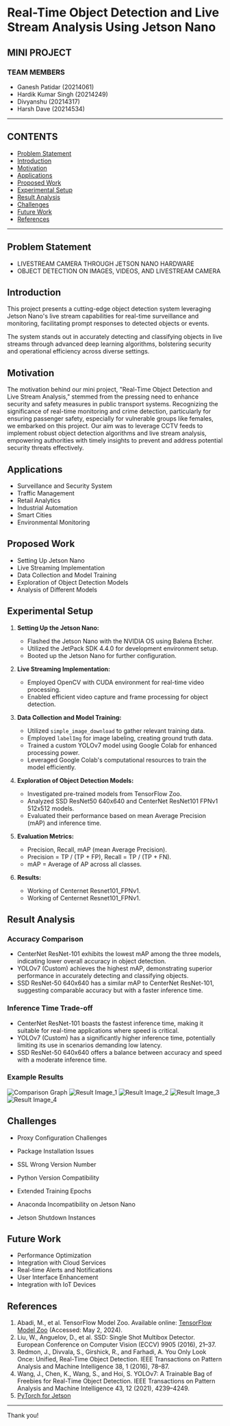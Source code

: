 # Real-Time Object Detection and Live Stream Analysis Using Jetson Nano

## MINI PROJECT

### TEAM MEMBERS
- Ganesh Patidar (20214061)
- Hardik Kumar Singh (20214249)
- Divyanshu (20214317)
- Harsh Dave (20214534)

---

## CONTENTS
- [Problem Statement](#problem-statement)
- [Introduction](#introduction)
- [Motivation](#motivation)
- [Applications](#applications)
- [Proposed Work](#proposed-work)
- [Experimental Setup](#experimental-setup)
- [Result Analysis](#result-analysis)
- [Challenges](#challenges)
- [Future Work](#future-work)
- [References](#references)

---

## Problem Statement
- LIVESTREAM CAMERA THROUGH JETSON NANO HARDWARE
- OBJECT DETECTION ON IMAGES, VIDEOS, AND LIVESTREAM CAMERA

## Introduction
This project presents a cutting-edge object detection system leveraging Jetson Nano's live stream capabilities for real-time surveillance and monitoring, facilitating prompt responses to detected objects or events.

The system stands out in accurately detecting and classifying objects in live streams through advanced deep learning algorithms, bolstering security and operational efficiency across diverse settings.

## Motivation
The motivation behind our mini project, "Real-Time Object Detection and Live Stream Analysis," stemmed from the pressing need to enhance security and safety measures in public transport systems. Recognizing the significance of real-time monitoring and crime detection, particularly for ensuring passenger safety, especially for vulnerable groups like females, we embarked on this project. Our aim was to leverage CCTV feeds to implement robust object detection algorithms and live stream analysis, empowering authorities with timely insights to prevent and address potential security threats effectively.

## Applications
- Surveillance and Security System
- Traffic Management
- Retail Analytics
- Industrial Automation
- Smart Cities
- Environmental Monitoring

## Proposed Work
- Setting Up Jetson Nano
- Live Streaming Implementation
- Data Collection and Model Training
- Exploration of Object Detection Models
- Analysis of Different Models

## Experimental Setup
1. **Setting Up the Jetson Nano:**
   - Flashed the Jetson Nano with the NVIDIA OS using Balena Etcher.
   - Utilized the JetPack SDK 4.4.0 for development environment setup.
   - Booted up the Jetson Nano for further configuration.

2. **Live Streaming Implementation:**
   - Employed OpenCV with CUDA environment for real-time video processing.
   - Enabled efficient video capture and frame processing for object detection.

3. **Data Collection and Model Training:**
   - Utilized `simple_image_download` to gather relevant training data.
   - Employed `labelImg` for image labeling, creating ground truth data.
   - Trained a custom YOLOv7 model using Google Colab for enhanced processing power.
   - Leveraged Google Colab's computational resources to train the model efficiently.

4. **Exploration of Object Detection Models:**
   - Investigated pre-trained models from TensorFlow Zoo.
   - Analyzed SSD ResNet50 640x640 and CenterNet ResNet101 FPNv1 512x512 models.
   - Evaluated their performance based on mean Average Precision (mAP) and inference time.

5. **Evaluation Metrics:**
   - Precision, Recall, mAP (mean Average Precision).
   - Precision = TP / (TP + FP), Recall = TP / (TP + FN).
   - mAP = Average of AP across all classes.

6. **Results:**
   - Working of Centernet Resnet101_FPNv1.
   - Working of Centernet Resnet101_FPNv1.

## Result Analysis
### Accuracy Comparison
- CenterNet ResNet-101 exhibits the lowest mAP among the three models, indicating lower overall accuracy in object detection.
- YOLOv7 (Custom) achieves the highest mAP, demonstrating superior performance in accurately detecting and classifying objects.
- SSD ResNet-50 640x640 has a similar mAP to CenterNet ResNet-101, suggesting comparable accuracy but with a faster inference time.

### Inference Time Trade-off
- CenterNet ResNet-101 boasts the fastest inference time, making it suitable for real-time applications where speed is critical.
- YOLOv7 (Custom) has a significantly higher inference time, potentially limiting its use in scenarios demanding low latency.
- SSD ResNet-50 640x640 offers a balance between accuracy and speed with a moderate inference time.

### Example Results
![Comparison Graph](https://github.com/Hardik-111/livestream_object_detection/assets/89783619/801819ba-2871-4f6b-8425-f33bab728d98)
![Result Image_1](https://github.com/Hardik-111/livestream_object_detection/assets/89783619/97cc35d7-9780-44a0-89d6-f23a6198ab97)
![Result Image_2](https://github.com/Hardik-111/livestream_object_detection/assets/89783619/b056f45f-4228-430f-8a54-67c2858e3232)
![Result Image_3](https://github.com/Hardik-111/livestream_object_detection/assets/89783619/e6c20bff-9184-4b23-92a8-c9f266b7d69c)
![Result Image_4](https://github.com/Hardik-111/livestream_object_detection/assets/89783619/b43ee2dd-9ef5-426a-a1b1-efff22b16faa)


## Challenges
- Proxy Configuration Challenges
- Package Installation Issues

- SSL Wrong Version Number
- Python Version Compatibility
- Extended Training Epochs
- Anaconda Incompatibility on Jetson Nano
- Jetson Shutdown Instances

## Future Work
- Performance Optimization
- Integration with Cloud Services
- Real-time Alerts and Notifications
- User Interface Enhancement
- Integration with IoT Devices

## References
1. Abadi, M., et al. TensorFlow Model Zoo. Available online: [TensorFlow Model Zoo]([https://github.com/tensorflow/models](https://github.com/tensorflow/models/blob/master/research/object_detection/g3doc/tf2_detection_zoo.md)) (Accessed: May 2, 2024).
2. Liu, W., Anguelov, D., et al. SSD: Single Shot Multibox Detector. European Conference on Computer Vision (ECCV) 9905 (2016), 21–37.
3. Redmon, J., Divvala, S., Girshick, R., and Farhadi, A. You Only Look Once: Unified, Real-Time Object Detection. IEEE Transactions on Pattern Analysis and Machine Intelligence 38, 1 (2016), 78–87.
4. Wang, J., Chen, K., Wang, S., and Hoi, S. YOLOv7: A Trainable Bag of Freebies for Real-Time Object Detection. IEEE Transactions on Pattern Analysis and Machine Intelligence 43, 12 (2021), 4239–4249.
5. [PyTorch for Jetson](https://forums.developer.nvidia.com/t/pytorch-for-jetson/72048)

---

Thank you!
